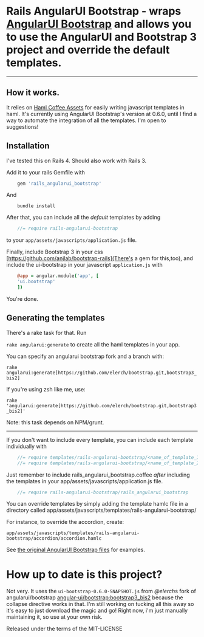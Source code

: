 # Rails AngularUI Bootstrap - wraps [AngularUI Bootstrap](https://github.com/angular-ui/bootstrap) and allows you to use the AngularUI and Bootstrap 3 project and override the default templates.

***

## How it works.

It relies on [Haml Coffee Assets](https://github.com/netzpirat/haml_coffee_assets) for easily writing 
javascript templates in haml. It's currently using AngularUI Bootstrap's version at 0.6.0, until I find a way to automate the integration of all
the templates. I'm open to suggestions!

## Installation

I've tested this on Rails 4. Should also work with Rails 3.

Add it to your rails Gemfile with

```ruby
	gem 'rails_angularui_bootstrap'
```

And 

```console
	bundle install
```

After that, you can include all the *default* templates by adding

```javascript
	//= require rails-angularui-bootstrap
```
to your `app/assets/javascripts/application.js` file.

Finally, include Bootstrap 3 in your css [https://github.com/anjlab/bootstrap-rails](There's a gem for this,too), and include the ui-bootstrap
in your javascript `application.js` with

```coffeescript 
	@app = angular.module('app', [
  	'ui.bootstrap'
	])
```

You're done.

## Generating the templates

There's a rake task for that. Run

`rake angularui:generate` to create all the haml templates in your app. 

You can specify an angularui bootstrap fork and a branch with:

`rake angularui:generate[https://github.com/elerch/bootstrap.git,bootstrap3_bis2]`

If you're using zsh like me, use:

`rake 'angularui:generate[https://github.com/elerch/bootstrap.git,bootstrap3_bis2]'`

Note: this task depends on NPM/grunt.

***

If you don't want to include every template, you can include each template individually with

```javascript
	//= require templates/rails-angularui-bootstrap/<name_of_template_1>
	//= require templates/rails-angularui-bootstrap/<name_of_template_2>
```

Just remember to include rails_angularui_bootstrap.coffee *after* including the templates
in your app/assets/javascripts/application.js file.

```javascript
	//= require rails-angularui-bootstrap/rails_angularui_bootstrap
```

You can override templates by simply adding the template hamlc file in a directory called app/assets/javascripts/templates/rails-angularui-bootstrap/





For instance, to override the accordion,
create:

`app/assets/javascripts/templates/rails-angularui-bootstrap/accordion/accordion.hamlc`

See [the original AngularUI Bootstrap files](https://github.com/angular-ui/bootstrap/tree/master/template) for examples.

# How up to date is this project?

Not very. It uses the `ui-bootstrap-0.6.0-SNAPSHOT.js` from *@elerch*s fork of angularui/bootstrap [angular-ui/bootstrap:bootstrap3_bis2](https://github.com/elerch/bootstrap/tree/bootstrap3_bis2) because the collapse directive works in that. I'm still working on tucking all this away so it's easy to just download the magic and go! Right now, i'm just manually maintaining it, so use at your own risk.

Released under the terms of the MIT-LICENSE